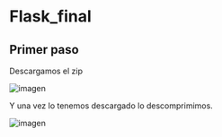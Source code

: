 # Flask_final

## Primer paso
Descargamos el zip

![imagen](https://github.com/AlbertoBarcelo/Flask_final/assets/114684379/b6807d7b-9381-47fc-a4b3-4d8a6ec22a2a)

Y una vez lo tenemos descargado lo descomprimimos.

![imagen](https://github.com/AlbertoBarcelo/Flask_final/assets/114684379/267cc4d8-df8b-41ee-a180-28f92e9603ae)

